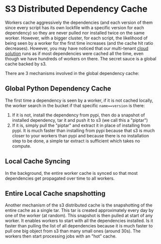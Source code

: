 # S3 Distributed Dependency Cache

Workers cache aggressively the dependencies (and each version of them since every script has its own lockfile with a specific version for each dependency) so they are never pulled nor installed twice on the same worker. However, with a bigger cluster, for each script, the likelihood of being seen by a worker for the first time increases (and the cache hit ratio decreases). However, you may have noticed that our multi-tenant [cloud solution](https://app.windmill.dev) runs as if most dependencies were cached all the time, even though we have hundreds of workers on there. The secret sauce is a global cache backed by s3.

There are 3 mechanisms involved in the global dependency cache:

## Global Python Dependency Cache

The first time a dependency is seen by a worker, if it is not cached locally, the worker search in the bucket if that specific `name==version` is there:

1. If it is not, install the dependency from pypi, then do a snapshot of installed dependency, tar it and push it to s3 (we call this a "piptar")
2. If it is, simply pull the "piptar" and extract it in place of installing from pypi. It is much faster than installing from pypi because that s3 is much closer to your workers than pypi and because there is no installation step to be done, a simple tar extract is sufficient which takes no compute.

## Local Cache Syncing

In the background, the entire worker cache is synced so that most dependencies get propagated over time to all workers.

## Entire Local Cache snapshotting

Another mechanism of the s3 distributed cache is the snapshotting of the entire cache as a single tar. This tar is created approximately every day by one of the worker (at random). This snapshot is then pulled at start of any worker. It enables workers to start with all the dependencies installed. Is it faster than pulling the list of all dependencies  because it is much faster to pull one big object from s3 than many small ones (around 30s). The workers then start processing jobs with an "hot" cache.
